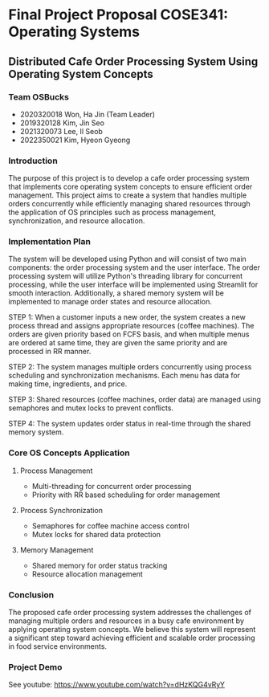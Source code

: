 # Final Project Proposal COSE341: Operating Systems

## Distributed Cafe Order Processing System Using Operating System Concepts

### Team OSBucks

- 2020320018 Won, Ha Jin (Team Leader)
- 2019320128 Kim, Jin Seo
- 2021320073 Lee, Il Seob
- 2022350021 Kim, Hyeon Gyeong

### Introduction

The purpose of this project is to develop a cafe order processing system that implements core operating system concepts to ensure efficient order management. This project aims to create a system that handles multiple orders concurrently while efficiently managing shared resources through the application of OS principles such as process management, synchronization, and resource allocation.

### Implementation Plan

The system will be developed using Python and will consist of two main components: the order processing system and the user interface. The order processing system will utilize Python's threading library for concurrent processing, while the user interface will be implemented using Streamlit for smooth interaction. Additionally, a shared memory system will be implemented to manage order states and resource allocation.

STEP 1: When a customer inputs a new order, the system creates a new process thread and assigns appropriate resources (coffee machines). The orders are given priority based on FCFS basis, and when multiple menus are ordered at same time, they are given the same priority and are processed in RR manner.

STEP 2: The system manages multiple orders concurrently using process scheduling and synchronization mechanisms. Each menu has data for making time, ingredients, and price.

STEP 3: Shared resources (coffee machines, order data) are managed using semaphores and mutex locks to prevent conflicts.

STEP 4: The system updates order status in real-time through the shared memory system.

### Core OS Concepts Application

1. Process Management

   - Multi-threading for concurrent order processing
   - Priority with RR based scheduling for order management

2. Process Synchronization

   - Semaphores for coffee machine access control
   - Mutex locks for shared data protection

3. Memory Management
   - Shared memory for order status tracking
   - Resource allocation management

### Conclusion

The proposed cafe order processing system addresses the challenges of managing multiple orders and resources in a busy cafe environment by applying operating system concepts. We believe this system will represent a significant step toward achieving efficient and scalable order processing in food service environments.

### Project Demo
See youtube: https://www.youtube.com/watch?v=dHzKQG4vRyY
